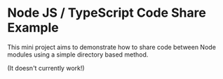 # Node JS / TypeScript Code Share Example

This mini project aims to demonstrate how to share code between Node modules using a simple directory based method.

(It doesn't currently work!)
